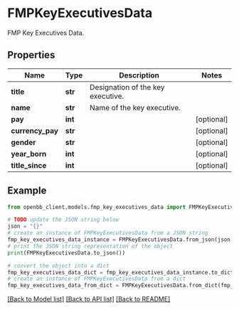 # FMPKeyExecutivesData

FMP Key Executives Data.

## Properties

Name | Type | Description | Notes
------------ | ------------- | ------------- | -------------
**title** | **str** | Designation of the key executive. | 
**name** | **str** | Name of the key executive. | 
**pay** | **int** |  | [optional] 
**currency_pay** | **str** |  | [optional] 
**gender** | **str** |  | [optional] 
**year_born** | **int** |  | [optional] 
**title_since** | **int** |  | [optional] 

## Example

```python
from openbb_client.models.fmp_key_executives_data import FMPKeyExecutivesData

# TODO update the JSON string below
json = "{}"
# create an instance of FMPKeyExecutivesData from a JSON string
fmp_key_executives_data_instance = FMPKeyExecutivesData.from_json(json)
# print the JSON string representation of the object
print(FMPKeyExecutivesData.to_json())

# convert the object into a dict
fmp_key_executives_data_dict = fmp_key_executives_data_instance.to_dict()
# create an instance of FMPKeyExecutivesData from a dict
fmp_key_executives_data_from_dict = FMPKeyExecutivesData.from_dict(fmp_key_executives_data_dict)
```
[[Back to Model list]](../README.md#documentation-for-models) [[Back to API list]](../README.md#documentation-for-api-endpoints) [[Back to README]](../README.md)



